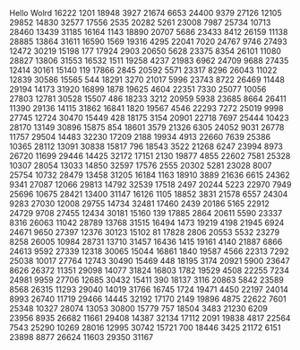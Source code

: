 Hello Wolrd
16222
1201
18948
3927
21674
6653
24400
9379
27126
12105
29852
14830
32577
17556
2535
20282
5261
23008
7987
25734
10713
28460
13439
31185
16164
1143
18890
20707
5686
23433
8412
26159
11138
28885
13864
31611
16590
1569
19316
4295
22041
7020
24767
9746
27493
12472
30219
15198
177
17924
2903
20650
5628
23375
8354
26101
11080
28827
13806
31553
16532
1511
19258
4237
21983
6962
24709
9688
27435
12414
30161
15140
119
17866
2845
20592
5571
23317
8296
26043
11022
12839
30586
15565
544
18291
3270
21017
5996
23743
8722
26469
11448
29194
14173
31920
16899
1878
19625
4604
22351
7330
25077
10056
27803
12781
30528
15507
486
18233
3212
20959
5938
23685
8664
26411
11390
29136
14115
31862
16841
1820
19567
4546
22293
7272
25019
9998
27745
12724
30470
15449
428
18175
3154
20901
22718
7697
25444
10423
28170
13149
30896
15875
854
18601
3579
21326
6305
24052
9031
26778
11757
29504
14483
32230
17209
2188
19934
4913
22660
7639
25386
10365
28112
13091
30838
15817
796
18543
3522
21268
6247
23994
8973
26720
11699
29446
14425
32172
17151
2130
19877
4855
22602
7581
25328
10307
28054
13033
14850
32597
17576
2555
20302
5281
23028
8007
25754
10732
28479
13458
31205
16184
1163
18910
3889
21636
6615
24362
9341
27087
12066
29813
14792
32539
17518
2497
20244
5223
22970
7949
25696
10675
28421
13400
31147
16126
1105
18852
3831
21578
6557
24304
9283
27030
12008
29755
14734
32481
17460
2439
20186
5165
22912
24729
9708
27455
12434
30181
15160
139
17885
2864
20611
5590
23337
8316
26063
11042
28789
13768
31515
16494
1473
19219
4198
21945
6924
24671
9650
27397
12376
30123
15102
81
17828
2806
20553
5532
23279
8258
26005
10984
28731
13710
31457
16436
1415
19161
4140
21887
6866
24613
9592
27339
12318
30065
15044
16861
1840
19587
4566
22313
7292
25038
10017
27764
12743
30490
15469
448
18195
3174
20921
5900
23647
8626
26372
11351
29098
14077
31824
16803
1782
19529
4508
22255
7234
24981
9959
27706
12685
30432
15411
390
18137
3116
20863
5842
23589
8568
26315
11293
29040
14019
31766
16745
1724
19471
4450
22197
24014
8993
26740
11719
29466
14445
32192
17170
2149
19896
4875
22622
7601
25348
10327
28074
13053
30800
15779
757
18504
3483
21230
6209
23956
8935
26682
11661
29408
14387
32134
17112
2091
19838
4817
22564
7543
25290
10269
28016
12995
30742
15721
700
18446
3425
21172
6151
23898
8877
26624
11603
29350
31167
